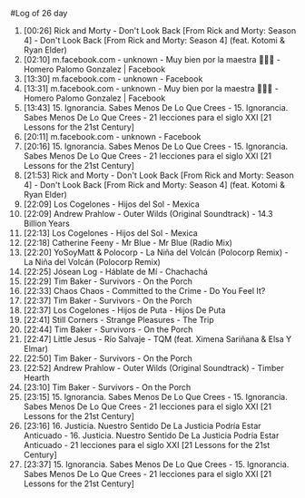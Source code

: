 #Log of 26 day

1. [00:26] Rick and Morty - Don't Look Back [From Rick and Morty: Season 4] - Don't Look Back [From Rick and Morty: Season 4] (feat. Kotomi & Ryan Elder)
1. [02:10] m.facebook.com - unknown - Muy bien por la maestra 🍓💖💖 - Homero Palomo Gonzalez | Facebook
1. [13:30] m.facebook.com - unknown - Facebook
1. [13:31] m.facebook.com - unknown - Muy bien por la maestra 🍓💖💖 - Homero Palomo Gonzalez | Facebook
1. [13:43] 15. Ignorancia. Sabes Menos De Lo Que Crees - 15. Ignorancia. Sabes Menos De Lo Que Crees - 21 lecciones para el siglo XXI [21 Lessons for the 21st Century]
1. [20:11] m.facebook.com - unknown - Facebook
1. [20:16] 15. Ignorancia. Sabes Menos De Lo Que Crees - 15. Ignorancia. Sabes Menos De Lo Que Crees - 21 lecciones para el siglo XXI [21 Lessons for the 21st Century]
1. [21:53] Rick and Morty - Don't Look Back [From Rick and Morty: Season 4] - Don't Look Back [From Rick and Morty: Season 4] (feat. Kotomi & Ryan Elder)
1. [22:09] Los Cogelones - Hijos del Sol - Mexica
1. [22:09] Andrew Prahlow - Outer Wilds (Original Soundtrack) - 14.3 Billion Years
1. [22:13] Los Cogelones - Hijos del Sol - Mexica
1. [22:18] Catherine Feeny - Mr Blue - Mr Blue (Radio Mix)
1. [22:20] YoSoyMatt & Polocorp - La Niña del Volcán (Polocorp Remix) - La Niña del Volcán (Polocorp Remix)
1. [22:25] Jósean Log - Háblate de Mí - Chachachá
1. [22:29] Tim Baker - Survivors - On the Porch
1. [22:33] Chaos Chaos - Committed to the Crime - Do You Feel It?
1. [22:37] Tim Baker - Survivors - On the Porch
1. [22:37] Los Cogelones - Hijos de Puta - Hijos De Puta
1. [22:41] Still Corners - Strange Pleasures - The Trip
1. [22:44] Tim Baker - Survivors - On the Porch
1. [22:47] Little Jesus - Río Salvaje - TQM (feat. Ximena Sariñana & Elsa Y Elmar)
1. [22:50] Tim Baker - Survivors - On the Porch
1. [22:52] Andrew Prahlow - Outer Wilds (Original Soundtrack) - Timber Hearth
1. [23:10] Tim Baker - Survivors - On the Porch
1. [23:15] 15. Ignorancia. Sabes Menos De Lo Que Crees - 15. Ignorancia. Sabes Menos De Lo Que Crees - 21 lecciones para el siglo XXI [21 Lessons for the 21st Century]
1. [23:16] 16. Justicia. Nuestro Sentido De La Justicia Podría Estar Anticuado - 16. Justicia. Nuestro Sentido De La Justicia Podría Estar Anticuado - 21 lecciones para el siglo XXI [21 Lessons for the 21st Century]
1. [23:37] 15. Ignorancia. Sabes Menos De Lo Que Crees - 15. Ignorancia. Sabes Menos De Lo Que Crees - 21 lecciones para el siglo XXI [21 Lessons for the 21st Century]
